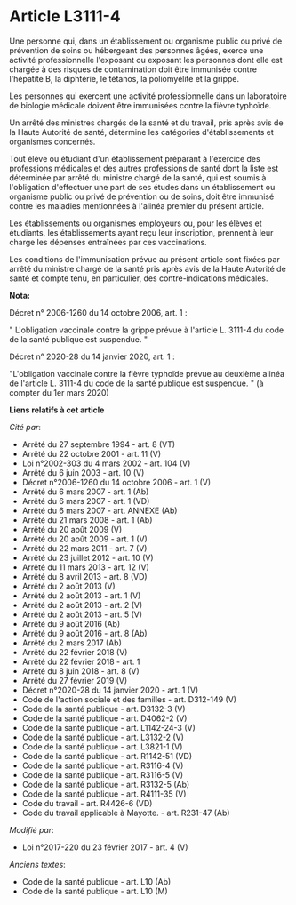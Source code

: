 # Article L3111-4

Une personne qui, dans un établissement ou organisme public ou privé de prévention de soins ou hébergeant des personnes
âgées, exerce une activité professionnelle l'exposant ou exposant les personnes dont elle est chargée à des risques de
contamination doit être immunisée contre l'hépatite B, la diphtérie, le tétanos, la poliomyélite et la grippe.

Les personnes qui exercent une activité professionnelle dans un laboratoire de biologie médicale doivent être immunisées
contre la fièvre typhoïde.

Un arrêté des ministres chargés de la santé et du travail, pris après avis de la Haute Autorité de santé, détermine les
catégories d'établissements et organismes concernés.

Tout élève ou étudiant d'un établissement préparant à l'exercice des professions médicales et des autres professions de santé
dont la liste est déterminée par arrêté du ministre chargé de la santé, qui est soumis à l'obligation d'effectuer une part de
ses études dans un établissement ou organisme public ou privé de prévention ou de soins, doit être immunisé contre les
maladies mentionnées à l'alinéa premier du présent article.

Les établissements ou organismes employeurs ou, pour les élèves et étudiants, les établissements ayant reçu leur inscription,
prennent à leur charge les dépenses entraînées par ces vaccinations.

Les conditions de l'immunisation prévue au présent article sont fixées par arrêté du ministre chargé de la santé pris après
avis de la Haute Autorité de santé et compte tenu, en particulier, des contre-indications médicales.

**Nota:**

Décret n° 2006-1260 du 14 octobre 2006, art. 1 :

" L'obligation vaccinale contre la grippe prévue à l'article L. 3111-4 du code de la santé publique est suspendue. "

Décret n° 2020-28 du 14 janvier 2020, art. 1 :

"L'obligation vaccinale contre la fièvre typhoïde prévue au deuxième alinéa de l'article L. 3111-4 du code de la santé
publique est suspendue. " (à compter du 1er mars 2020)

**Liens relatifs à cet article**

_Cité par_:

  - Arrêté du 27 septembre 1994 - art. 8 (VT)
  - Arrêté du 22 octobre 2001 - art. 11 (V)
  - Loi n°2002-303 du 4 mars 2002 - art. 104 (V)
  - Arrêté du 6 juin 2003 - art. 10 (V)
  - Décret n°2006-1260 du 14 octobre 2006 - art. 1 (V)
  - Arrêté du 6 mars 2007 - art. 1 (Ab)
  - Arrêté du 6 mars 2007 - art. 1 (VD)
  - Arrêté du 6 mars 2007 - art. ANNEXE (Ab)
  - Arrêté du 21 mars 2008 - art. 1 (Ab)
  - Arrêté du 20 août 2009 (V)
  - Arrêté du 20 août 2009 - art. 1 (V)
  - Arrêté du 22 mars 2011 - art. 7 (V)
  - Arrêté du 23 juillet 2012 - art. 10 (V)
  - Arrêté du 11 mars 2013 - art. 12 (V)
  - Arrêté du 8 avril 2013 - art. 8 (VD)
  - Arrêté du 2 août 2013 (V)
  - Arrêté du 2 août 2013 - art. 1 (V)
  - Arrêté du 2 août 2013 - art. 2 (V)
  - Arrêté du 2 août 2013 - art. 5 (V)
  - Arrêté du 9 août 2016 (Ab)
  - Arrêté du 9 août 2016 - art. 8 (Ab)
  - Arrêté du 2 mars 2017 (Ab)
  - Arrêté du 22 février 2018 (V)
  - Arrêté du 22 février 2018 - art. 1
  - Arrêté du 8 juin 2018 - art. 8 (V)
  - Arrêté du 27 février 2019 (V)
  - Décret n°2020-28 du 14 janvier 2020 - art. 1 (V)
  - Code de l'action sociale et des familles - art. D312-149 (V)
  - Code de la santé publique - art. D3132-3 (V)
  - Code de la santé publique - art. D4062-2 (V)
  - Code de la santé publique - art. L1142-24-3 (V)
  - Code de la santé publique - art. L3132-2 (V)
  - Code de la santé publique - art. L3821-1 (V)
  - Code de la santé publique - art. R1142-51 (VD)
  - Code de la santé publique - art. R3116-4 (V)
  - Code de la santé publique - art. R3116-5 (V)
  - Code de la santé publique - art. R3132-5 (Ab)
  - Code de la santé publique - art. R4111-35 (V)
  - Code du travail - art. R4426-6 (VD)
  - Code du travail applicable à Mayotte. - art. R231-47 (Ab)

_Modifié par_:

  - Loi n°2017-220 du 23 février 2017 - art. 4 (V)

_Anciens textes_:

  - Code de la santé publique - art. L10 (Ab)
  - Code de la santé publique - art. L10 (M)
